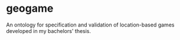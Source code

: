 # geogame
An ontology for specification and validation of location-based games developed in my bachelors' thesis.
